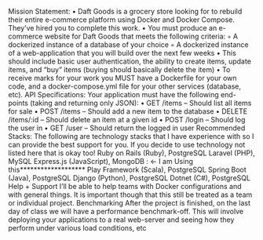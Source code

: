 Mission Statement:
• Daft Goods is a grocery store looking for to rebuild their entire e-commerce platform using 
Docker and Docker Compose. They’ve hired you to complete this work.
• You must produce an e-commerce website for Daft Goods that meets the following criteria:
◦ A dockerized instance of a database of your choice
◦ A dockerized instance of a web-application that you will build over the next few weeks
• This should include basic user authentication, the ability to create items, update items, and 
“buy” items (buying should basically delete the item)
• To receive marks for your work you MUST have a Dockerfile for your own code, and a 
docker-compose.yml file for your other services (database, etc).
API Specifications:
Your application must have the following end-points (taking and returning only JSON):
• GET /items – Should list all items for sale
• POST /items – Should add a new item to the database
• DELETE /items/:id – Should delete an item at a given id
• POST /login – Should log the user in
• GET /user – Should return the logged in user
Recommended Stacks:
The following are technology stacks that I have experience with so I can provide the best support for 
you. If you decide to use technology not listed here that is okay too!
Ruby on Rails (Ruby), PostgreSQL
Laravel (PHP), MySQL
Express.js (JavaScript), MongoDB  : <- I am Using this*******************
Play Framework (Scala), PostgreSQL
Spring Boot (Java), PostgreSQL
Django (Python), PostgreSQL
Dotnet (C#), PostgreSQL
Help + Support
I’ll be able to help teams with Docker configurations and with general things. It is important though 
that this still be treated as a team or individual project.
Benchmarking
After the project is finished, on the last day of class we will have a performance benchmark-off. This 
will involve deploying your applications to a real web-server and seeing how they perform under 
various load conditions, etc
